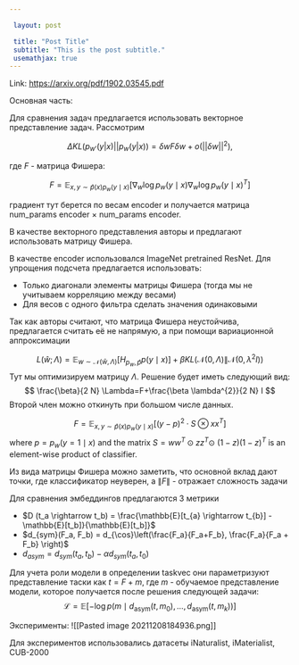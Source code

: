 ```yaml
---

 layout: post

 title: "Post Title"
 subtitle: "This is the post subtitle."
 usemathjax: true
---
```

 
 Link: https://arxiv.org/pdf/1902.03545.pdf

Основная часть:

Для сравнения задач предлагается использовать векторное представление задач.
Рассмотрим

$$
\Delta KL(p_{w'}(y|x) || p_{w}(y|x)) = \delta w F \delta w + o(||\delta w||^2),
$$

где $F$ - матрица Фишера:

$$
F=\mathbb{E}_{x, y \sim \hat{p}(x) p_{w}(y \mid x)}\left[\nabla_{w} \log p_{w}(y \mid x) \nabla_{w} \log p_{w}(y \mid x)^{T}\right]
$$

градиент тут берется по весам encoder и получается матрица num_params encoder $\times$ num_params encoder.

В качестве векторного представления авторы и предлагают использовать матрицу Фишера. 

В качестве encoder использовался ImageNet pretrained ResNet.
Для упрощения подсчета предлагается использовать: 
- Только диагонали элементы матрицы Фишера (тогда мы не учитываем корреляцию между весами)
- Для весов с одного фильтра сделать значения одинаковыми

Так как авторы считают, что матрица Фишера неустойчива, предлагается считать её не напрямую, а при помощи вариационной аппроксимации

$$
L(\hat{w} ; \Lambda)=\mathbb{E}_{w \sim \mathcal{N}(\hat{w}, \Lambda)} \left[H_{p_{w}, \hat{p}} p(y \mid x)\right] 
+\beta K L\left(\mathcal{N}(0, \Lambda) \| \mathcal{N}\left(0, \lambda^{2} I\right)\right)
$$
Тут мы оптимизируем матрицу $\Lambda$. Решение будет иметь следующий вид:
$$
\frac{\beta}{2 N} \Lambda=F+\frac{\beta \lambda^{2}}{2 N} I
$$
Второй член можно откинуть при большом числе данных.

$$
F=\mathbb{E}_{x, y \sim \hat{p}(x) p_{w}(y \mid x)}\left[(y-p)^{2} \cdot S \otimes x x^{T}\right]
$$
where $p=p_{w}(y=1 \mid x)$ and the matrix $S=w w^{T} \odot z z^{T} \odot$ $(1-z)(1-z)^{T}$ is an element-wise product of classifier.

Из вида  матрицы  Фишера можно заметить,  что основной  вклад дают точки, где  классификатор неуверен, а $\|F\|$ - отражает сложность задачи

Для сравнения эмбеддингов предлагаются 3 метрики

- $D (t_a \rightarrow t_b) = \frac{\mathbb{E}[t_{a} \rightarrow t_{b}] - \mathbb{E}[t_b]}{\mathbb{E}[t_b]}$
- $d_{sym}(F_a, F_b)  = d_{\cos}\left(\frac{F_a}{F_a+F_b}, \frac{F_a}{F_a + F_b} \right)$
- $d_{asym} = d_{sym}(t_a, t_b) - \alpha d_{sym}(t_a, t_0)$

Для учета роли модели в определении taskvec они параметризуют  представление таски как $t = F + m$, где $m$ - обучаемое представление модели, которое получается после решения следующей задачи:
$$
\mathcal{L}=\mathbb{E}\left[-\log p\left(m \mid d_{\mathrm{asym}}\left(t, m_{0}\right), \ldots, d_{\mathrm{asym}}\left(t, m_{k}\right)\right)\right]
$$

Эксперименты:
![[Pasted image 20211208184936.png]]

Для экспериментов использовались датасеты iNaturalist, iMaterialist, CUB-2000